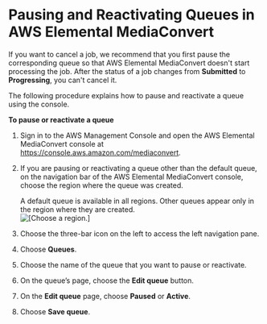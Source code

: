 # Pausing and Reactivating Queues in AWS Elemental MediaConvert<a name="updating-queue-status"></a>

If you want to cancel a job, we recommend that you first pause the corresponding queue so that AWS Elemental MediaConvert doesn't start processing the job\. After the status of a job changes from **Submitted** to **Progressing**, you can't cancel it\.

The following procedure explains how to pause and reactivate a queue using the console\.

**To pause or reactivate a queue**

1. Sign in to the AWS Management Console and open the AWS Elemental MediaConvert console at [https://console\.aws\.amazon\.com/mediaconvert](https://console.aws.amazon.com/mediaconvert)\.

1. If you are pausing or reactivating a queue other than the default queue, on the navigation bar of the AWS Elemental MediaConvert console, choose the region where the queue was created\.

   A default queue is available in all regions\. Other queues appear only in the region where they are created\.  
![\[Choose a region.\]](http://docs.aws.amazon.com/mediaconvert/latest/ug/images/regions-list.png)

1. Choose the three\-bar icon on the left to access the left navigation pane\.

1. Choose **Queues**\.

1. Choose the name of the queue that you want to pause or reactivate\.

1. On the queue’s page, choose the **Edit queue** button\.

1. On the **Edit queue** page, choose **Paused** or **Active**\.

1. Choose **Save queue**\.